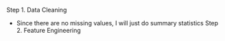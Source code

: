 Step 1. Data Cleaning 
* Since there are no missing values, I will just do summary statistics 
Step 2. Feature Engineering 
